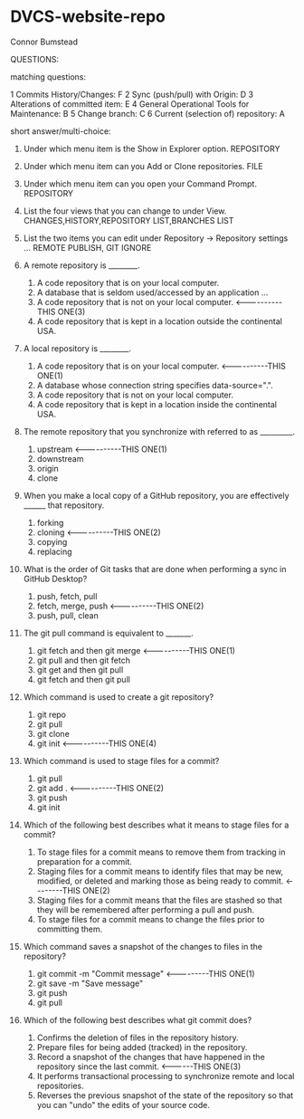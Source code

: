 # DVCS-website-repo
Connor Bumstead

QUESTIONS:

matching questions:

1 Commits History/Changes: 			F
2 Sync (push/pull) with Origin: 		D
3 Alterations of committed item: 		E
4 General Operational Tools for Maintenance: 	B
5 Change branch: 				          C
6 Current (selection of) repository: 		A

short answer/multi-choice:

1. Under which menu item is the Show in Explorer option. 		                    REPOSITORY
2. Under which menu item can you Add or Clone repositories. 	                  FILE
3. Under which menu item can you open your Command Prompt. 	                    REPOSITORY
4. List the four views that you can change to under View. 		                  CHANGES,HISTORY,REPOSITORY LIST,BRANCHES LIST
5. List the two items you can edit under Repository → Repository settings ...   REMOTE PUBLISH, GIT IGNORE

6. A remote repository is ________.  
	1. A code repository that is on your local computer.
	2. A database that is seldom used/accessed by an application ...
	3. A code repository that is not on your local computer.           	<----------THIS ONE(3)
	4. A code repository that is kept in a location outside the continental USA.

7. A local repository is ________.
	1. A code repository that is on your local computer.			<----------THIS ONE(1)
	2. A database whose connection string specifies data-source=".".
	3. A code repository that is not on your local computer.
	4. A code repository that is kept in a location inside the continental USA.
8. The remote repository that you synchronize with referred to as _________.
	1. upstream								<----------THIS ONE(1)
	2. downstream
	3. origin
	4. clone
9. When you make a local copy of a GitHub repository, you are effectively ______ that repository.
	1. forking
	2. cloning								<----------THIS ONE(2)
	3. copying
	4. replacing
10. What is the order of Git tasks that are done when performing a sync in GitHub Desktop?
	1. push, fetch, pull
	2. fetch, merge, push							<----------THIS ONE(2)
	3. push, pull, clean
11. The git pull command is equivalent to _______.
	1. git fetch and then git merge						<----------THIS ONE(1)
	2. git pull and then git fetch
	3. git get and then git pull
	4. git fetch and then git pull
12. Which command is used to create a git repository?
	1. git repo
	2. git pull
	3. git clone
	4. git init								<----------THIS ONE(4)
13. Which command is used to stage files for a commit?
	1. git pull
	2. git add .								<----------THIS ONE(2)
	3. git push
	4. git init
14. Which of the following best describes what it means to stage files for a commit?
	1. To stage files for a commit means to remove them from tracking in preparation for a commit.
	2. Staging files for a commit means to identify files that may be new, modified, or deleted and marking those as being ready to commit.                             <--------THIS ONE(2)
	3. Staging files for a commit means that the files are stashed so that they will be remembered after performing a pull and push.
	4. To stage files for a commit means to change the files prior to committing them.
15. Which command saves a snapshot of the changes to files in the repository?
	1. git commit -m "Commit message"					<---------THIS ONE(1)
	2. git save -m "Save message"
	3. git push
	4. git pull
16. Which of the following best describes what git commit does?
	1. Confirms the deletion of files in the repository history.
	2. Prepare files for being added (tracked) in the repository.
	3. Record a snapshot of the changes that have happened in the repository since the last commit.				<------THIS ONE(3)
	4. It performs transactional processing to synchronize remote and local repositories.	
	5. Reverses the previous snapshot of the state of the repository so that you can "undo" the edits of your source code.
